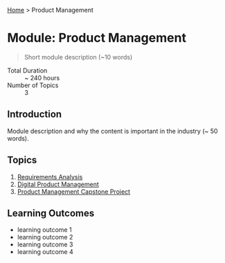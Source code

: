 [Home](../index.md) > Product Management

# Module: Product Management

> Short module description (~10 words)

<dl>
<dt>Total Duration</dt>
<dd>~ 240 hours</dd>
<dt>Number of Topics</dt>
<dd>3</dd>
</dl>

## Introduction

Module description and why the content is important in the industry (~ 50 words).

## Topics

1. [Requirements Analysis](./01-Requirements-Analysis.md)
2. [Digital Product Management](./02-Digital-Product-Management.md)
3. [Product Management Capstone Project](./03-Product-Management-Capstone-Project.md)

## Learning Outcomes

- learning outcome 1
- learning outcome 2
- learning outcome 3
- learning outcome 4
